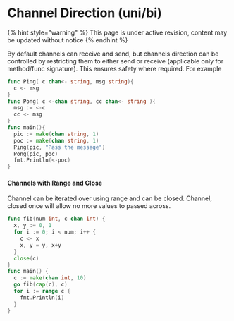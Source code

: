 # Channel Direction \(uni/bi\)

{% hint style="warning" %}
This page is under active revision, content may be updated without notice
{% endhint %}

By default channels can receive and send, but channels direction can be controlled by restricting them to either send or receive \(applicable only for method/func signature\). This ensures safety where required. For example

```go
func Ping( c chan<- string, msg string){
  c <- msg
}
func Pong( c <-chan string, cc chan<- string ){
  msg := <-c
  cc <- msg
}
func main(){
  pic := make(chan string, 1)
  poc := make(chan string, 1)
  Ping(pic, "Pass the message")
  Pong(pic, poc)
  fmt.Println(<-poc)
}
```

#### Channels with Range and Close

Channel can be iterated over using range and can be closed. Channel, closed once will allow no more values to passed across.

```go
func fib(num int, c chan int) {
  x, y := 0, 1
  for i := 0; i < num; i++ {
    c <- x
    x, y = y, x+y
  }
  close(c)
}
func main() {
  c := make(chan int, 10)
  go fib(cap(c), c)
  for i := range c {
    fmt.Println(i)
  }
}
```

